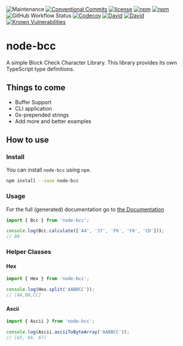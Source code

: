 ![Maintenance](https://img.shields.io/maintenance/yes/2021.svg?style=flat-square) [![Conventional Commits](https://img.shields.io/badge/Conventional%20Commits-1.0.0-yellow.svg?style=flat-square)](https://conventionalcommits.org) [![license](https://img.shields.io/github/license/beyerleinf/node-bcc.svg?style=flat-square)](https://github.com/beyerleinf/node-bcc/blob/master/LICENSE.md) [![npm](https://img.shields.io/npm/v/node-bcc.svg?style=flat-square)](https://www.npmjs.com/package/node-bcc) [![npm](https://img.shields.io/npm/dm/node-bcc.svg?style=flat-square)](https://www.npmjs.com/package/node-bcc) ![GitHub Workflow Status](https://img.shields.io/github/workflow/status/beyerleinf/node-bcc/Node%20Workflow?style=flat-square) [![Codecov](https://img.shields.io/codecov/c/github/beyerleinf/node-bcc.svg?style=flat-square)](https://codecov.io/gh/beyerleinf/node-bcc) [![David](https://img.shields.io/david/beyerleinf/node-bcc.svg?style=flat-square)](https://github.com/beyerleinf/node-bcc) [![David](https://img.shields.io/david/dev/beyerleinf/node-bcc.svg?style=flat-square)](<![David](https://img.shields.io/david/beyerleinf/node-bcc.svg?style=flat-square)>) [![Known Vulnerabilities](https://snyk.io/test/github/beyerleinf/node-bcc/badge.svg?style=flat-square)](https://snyk.io/test/github/beyerleinf/node-bcc)

# node-bcc

A simple Block Check Character Library.
This library provides its own TypeScript type definitions.

## Things to come

- Buffer Support
- CLI application
- 0x-prepended strings
- Add more and better examples

## How to use

### Install

You can install `node-bcc` using `npm`.

```bash
npm install --save node-bcc
```

### Usage

For the full (generated) documentation go to [the Documentation](https://docs.beyerleinf.de/node-bcc)

```typescript
import { Bcc } from 'node-bcc';

console.log(Bcc.calculate(['A4', '37', 'F6', 'F8', 'CD']));
// 80
```

### Helper Classes

#### Hex

```typescript
import { Hex } from 'node-bcc';

console.log(Hex.split('AABBCC'));
// [AA,BB,CC]
```

#### Ascii

```typescript
import { Ascii } from 'node-bcc';

console.log(Ascii.asciiToByteArray('AABBCC'));
// [65, 66, 67]
```
